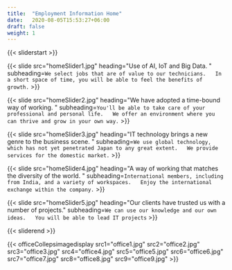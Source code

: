 ```yaml
---
title:  "Employment Information Home"
date:   2020-08-05T15:53:27+06:00
draft: false
weight: 1
---
```

{{< sliderstart >}}

{{< slide src="homeSlider1.jpg" heading="Use of AI, IoT and Big Data. " subheading=`We select jobs that are of value to our technicians.  
In a short space of time, you will be able to feel the benefits of growth.` >}}

{{< slide src="homeSlider2.jpg" heading="We have adopted a time-bound way of working. " subheading=`You'll be able to take care of your professional and personal life.  
We offer an environment where you can thrive and grow in your own way.` >}}

{{< slide src="homeSlider3.jpg" heading="IT technology brings a new genre to the business scene. " subheading=`We use global technology, which has not yet penetrated Japan to any great extent.  
We provide services for the domestic market.` >}}

{{< slide src="homeSlider4.jpg" heading="A way of working that matches the diversity of the world. " subheading=`International members, including from India, and a variety of workspaces.  
Enjoy the international exchange within the company.` >}}

{{< slide src="homeSlider5.jpg" heading="Our clients have trusted us with a number of projects." subheading=`We can use our knowledge and our own ideas.  
You will be able to lead IT projects` >}}

{{< sliderend >}}

<!--<section class="image-section">
    <div class="container">
        <div class="andaze-img-con">
            <div class="img-left">
                {{< imagedisplay  src="andaze11.png"  >}}
            </div>
            <div class="img-right">
                {{< imagedisplay  src="andaze2.png"  >}}
            </div>
        </div>
    </div>
</section>-->

{{< officeCollepsimagedisplay src1="office1.jpg" src2="office2.jpg" src3="office3.jpg" src4="office4.jpg" src5="office5.jpg" src6="office6.jpg" src7="office7.jpg" src8="office8.jpg" src9="office9.jpg"  >}}
